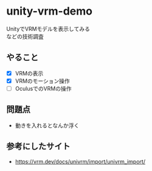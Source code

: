 # unity-vrm-demo

UnityでVRMモデルを表示してみる  
などの技術調査

## やること
- [x] VRMの表示
- [x] VRMのモーション操作
- [ ] OculusでのVRMの操作

## 問題点
- 動きを入れるとなんか浮く

## 参考にしたサイト
- https://vrm.dev/docs/univrm/import/univrm_import/